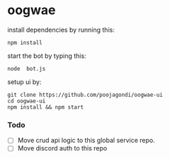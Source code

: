 # oogwae

install dependencies by running this:
```
npm install
```

start the bot by typing this:
```
node  bot.js
```

setup ui by:
```
git clone https://github.com/poojagondi/oogwae-ui
cd oogwae-ui
npm install && npm start
```

### Todo
- [ ] Move crud api logic to this global service repo.
- [ ] Move discord auth to this repo